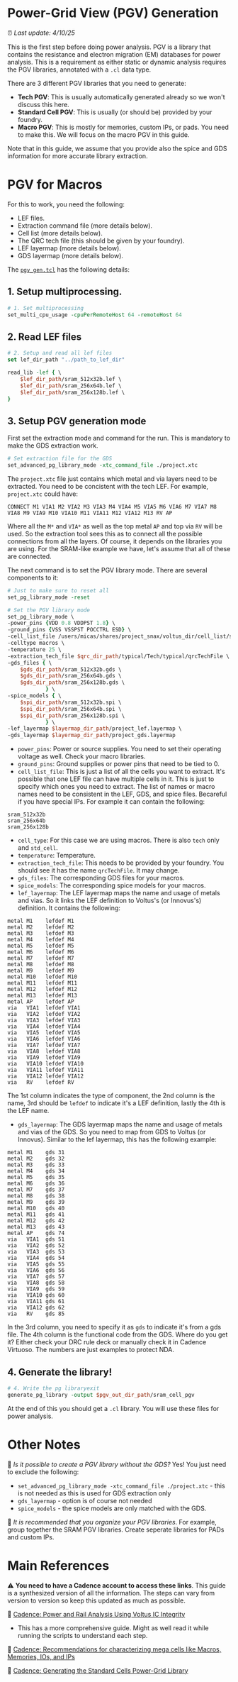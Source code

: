 # Power-Grid View (PGV) Generation

:alarm_clock: *Last update: 4/10/25*

This is the first step before doing power analysis. PGV is a library that contains the resistance and electron migration (EM) databases for power analysis. This is a requirement as either static or dynamic analysis requires the PGV libraries, annotated with a `.cl` data type.

There are 3 different PGV libraries that you need to generate: 
- **Tech PGV**: This is usually automatically generated already so we won't discuss this here.
- **Standard Cell PGV**: This is usually (or should be) provided by your foundry.
- **Macro PGV**: This is mostly for memories, custom IPs, or pads. You need to make this. We will focus on the macro PGV in this guide.

Note that in this guide, we assume that you provide also the spice and GDS information for more accurate library extraction.

# PGV for Macros

For this to work, you need the following:

- LEF files.
- Extraction command file (more details below).
- Cell list (more details below).
- The QRC tech file (this should be given by your foundry).
- LEF layermap (more details below).
- GDS layermap (more details below).

The [`pgv_gen.tcl`](./pgv_gen.tcl) has the following details:

## 1. Setup multiprocessing.

```tcl
# 1. Set multiprocessing
set_multi_cpu_usage -cpuPerRemoteHost 64 -remoteHost 64
```

## 2. Read LEF files

```tcl
# 2. Setup and read all lef files
set lef_dir_path "../path_to_lef_dir"

read_lib -lef { \
    $lef_dir_path/sram_512x32b.lef \
    $lef_dir_path/sram_256x64b.lef \
    $lef_dir_path/sram_256x128b.lef \
}

```

## 3. Setup PGV generation mode

First set the extraction mode and command for the run. This is mandatory to make the GDS extraction work.

```tcl
# Set extraction file for the GDS
set_advanced_pg_library_mode -xtc_command_file ./project.xtc
```

The `project.xtc` file just contains which metal and via layers need to be extracted. You need to be concistent with the tech LEF. For example, `project.xtc` could have:

```text
CONNECT M1 VIA1 M2 VIA2 M3 VIA3 M4 VIA4 M5 VIA5 M6 VIA6 M7 VIA7 M8 VIA8 M9 VIA9 M10 VIA10 M11 VIA11 M12 VIA12 M13 RV AP
```

Where all the `M*` and `VIA*` as well as the top metal `AP` and top via `RV` will be used. So the extraction tool sees this as to connect all the possible connections from all the layers. Of course, it depends on the libraries you are using. For the SRAM-like example we have, let's assume that all of these are connected.


The next command is to set the PGV library mode. There are several components to it:

```tcl
# Just to make sure to reset all
set_pg_library_mode -reset

# Set the PGV library mode
set_pg_library_mode \
-power_pins {VDD 0.8 VDDPST 1.8} \
-ground_pins {VSS VSSPST POCCTRL ESD} \
-cell_list_file /users/micas/shares/project_snax/voltus_dir/cell_list/sram_cell.list \
-celltype macros \
-temperature 25 \
-extraction_tech_file $qrc_dir_path/typical/Tech/typical/qrcTechFile \
-gds_files { \
    $gds_dir_path/sram_512x32b.gds \
    $gds_dir_path/sram_256x64b.gds \
    $gds_dir_path/sram_256x128b.gds \
            } \
-spice_models { \
    $spi_dir_path/sram_512x32b.spi \
    $spi_dir_path/sram_256x64b.spi \
    $spi_dir_path/sram_256x128b.spi \
            } \
-lef_layermap $layermap_dir_path/project_lef.layermap \
-gds_layermap $layermap_dir_path/project_gds.layermap 
```

- `power_pins`: Power or source supplies. You need to set their operating voltage as well. Check your macro libraries.
- `ground_pins`: Ground supplies or power pins that need to be tied to 0.
- `cell_list_file`: This is just a list of all the cells you want to extract. It's possible that one LEF file can have multiple cells in it. This is just to specify which ones you need to extract. The list of names or macro names need to be consistent in the LEF, GDS, and spice files. Becareful if you have special IPs. For example it can contain the following:

```text
sram_512x32b
sram_256x64b
sram_256x128b
```

- `cell_type`: For this case we are using macros. There is also `tech` only and `std_cell`.
- `temperature`: Temperature.
- `extraction_tech_file`: This needs to be provided by your foundry. You should see it has the name `qrcTechFile`. It may change.
- `gds_files`: The corresponding GDS files for your macros.
- `spice_models`: The corresponding spice models for your macros.
- `lef_layermap`: The LEF layermap maps the name and usage of metals and vias. So it links the LEF definition to Voltus's (or Innovus's) definition. It contains the following:

```text
metal M1    lefdef M1   
metal M2    lefdef M2   
metal M3    lefdef M3   
metal M4    lefdef M4   
metal M5    lefdef M5   
metal M6    lefdef M6   
metal M7    lefdef M7   
metal M8    lefdef M8   
metal M9    lefdef M9   
metal M10   lefdef M10  
metal M11   lefdef M11  
metal M12   lefdef M12  
metal M13   lefdef M13  
metal AP    lefdef AP  
via   VIA1  lefdef VIA1 
via   VIA2  lefdef VIA2 
via   VIA3  lefdef VIA3 
via   VIA4  lefdef VIA4 
via   VIA5  lefdef VIA5 
via   VIA6  lefdef VIA6 
via   VIA7  lefdef VIA7 
via   VIA8  lefdef VIA8 
via   VIA9  lefdef VIA9 
via   VIA10 lefdef VIA10
via   VIA11 lefdef VIA11
via   VIA12 lefdef VIA12
via   RV    lefdef RV   
```

The 1st column indicates the type of component, the 2nd column is the name, 3rd should be `lefdef` to indicate it's a LEF definition, lastly the 4th is the LEF name.

- `gds_layermap`: The GDS layermap maps the name and usage of metals and vias of the GDS. So you need to map from GDS to Voltus (or Innovus). Similar to the lef layermap, this has the following example:

```text
metal M1    gds 31
metal M2    gds 32
metal M3    gds 33
metal M4    gds 34
metal M5    gds 35
metal M6    gds 36
metal M7    gds 37
metal M8    gds 38
metal M9    gds 39
metal M10   gds 40
metal M11   gds 41
metal M12   gds 42
metal M13   gds 43
metal AP    gds 74
via   VIA1  gds 51
via   VIA2  gds 52
via   VIA3  gds 53
via   VIA4  gds 54
via   VIA5  gds 55
via   VIA6  gds 56
via   VIA7  gds 57
via   VIA8  gds 58
via   VIA9  gds 59
via   VIA10 gds 60
via   VIA11 gds 61
via   VIA12 gds 62
via   RV    gds 85
```

In the 3rd column, you need to specify it as `gds` to indicate it's from a gds file. The 4th column is the functional code from the GDS. Where do you get it? Either check your DRC rule deck or manually check it in Cadence Virtuoso. The numbers are just examples to protect NDA.

## 4. Generate the library!

```tcl
# 4. Write the pg libraryexit
generate_pg_library -output $pgv_out_dir_path/sram_cell_pgv
```

At the end of this you should get a `.cl` library. You will use these files for power analysis.

# Other Notes

:pushpin: *Is it possible to create a PGV library without the GDS?* Yes! You just need to exclude the following:

- `set_advanced_pg_library_mode -xtc_command_file ./project.xtc` - this is not needed as this is used for GDS extraction only
- `gds_layermap` - option is of course not needed
- `spice_models` - the spice models are only matched with the GDS.

:pushpin: *It is recommended that you organize your PGV libraries*. For example, group together the SRAM PGV libraries. Create seperate libraries for PADs and custom IPs.


# Main References
:warning: **You need to have a Cadence account to access these links**. This guide is a synthesized version of all the information. The steps can vary from version to version so keep this updated as much as possible.

:bookmark: [Cadence: Power and Rail Analysis Using Voltus IC Integrity](https://support.cadence.com/apex/ArticleAttachmentPortal?id=a1O0V00000912FMUAY&pageName=ArticleContent)
- This has a more comprehensive guide. Might as well read it while running the scripts to understand each step.

:bookmark: [Cadence: Recommendations for characterizing mega cells like Macros, Memories, IOs, and IPs](https://support.cadence.com/apex/ArticleAttachmentPortal?id=a1O0V0000090tLOUAY&pageName=ArticleContent)

:bookmark: [Cadence: Generating the Standard Cells Power-Grid Library](https://support.cadence.com/apex/techpubDocViewerPage?%26xmlName%3D=voltusUGcom.xml&path=voltusUGcom%2FvoltusUGcom23.13%2Fpowergridlib_tk_Generating_the_Standard_Cells_Power-Grid_Library.html)